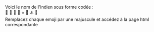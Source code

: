 
Voici le nom de l'Indien sous forme codée :  
🦘 🥑 🍕 🦊 ⭐ 🥝 ⚓ 🐀  
Remplacez chaque emoji par une majuscule et accédez à la page html correspondante
